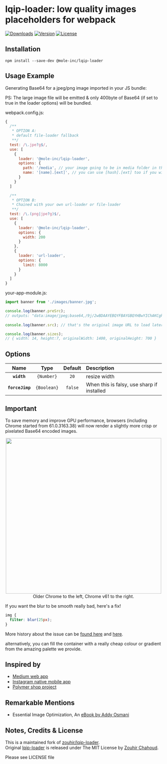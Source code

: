 # lqip-loader: low quality images placeholders for webpack

[![Downloads](https://badgen.net/npm/dm/@mole-inc/lqip-loader)](https://www.npmjs.com/package/@mole-inc/lqip-loader)
[![Version](https://badgen.net/npm/v/@mole-inc/lqip-loader)](https://www.npmjs.com/package/@mole-inc/lqip-loader)
[![License](https://badgen.net/npm/license/@mole-inc/lqip-loader)](https://www.npmjs.com/package/@mole-inc/lqip-loader)

## Installation

```
npm install --save-dev @mole-inc/lqip-loader
```

## Usage Example

Generating Base64 for a jpeg/png image imported in your JS bundle:

PS: The large image file will be emitted & only 400byte of Base64 (if set to true in the loader options) will be bundled.

webpack.config.js:
```js
{
  /**
   * OPTION A:
   * default file-loader fallback
   **/
  test: /\.jpe?g$/,
  use: [
    {
      loader: '@mole-inc/lqip-loader',
      options: {
        path: '/media', // your image going to be in media folder in the output dir
        name: '[name].[ext]', // you can use [hash].[ext] too if you wish
      }
    }
  ]

  /**
   * OPTION B:
   * Chained with your own url-loader or file-loader
   **/
  test: /\.(png|jpe?g)$/,
  use: [
    {
      loader: '@mole-inc/lqip-loader',
      options: {
        width: 200
      }
    },
    {
      loader: 'url-loader',
      options: {
        limit: 8000
      }
    }
  ]
}
```

your-app-module.js:
```js
import banner from './images/banner.jpg';

console.log(banner.preSrc);
// outputs: "data:image/jpeg;base64,/9j/2wBDAAYEBQYFBAYGBQYHBwYIChAKCgkJChQODwwQFxQYGBcUFhY.... 
 
console.log(banner.src); // that's the original image URL to load later!

console.log(banner.sizes);
// { width: 14, height:7, originalWidth: 1400, originalHeight: 700 }
```

## Options

| Name            |    Type     | Default | Description                                                                |
| :-------------: | :---------: | :-----: | :------------------------------------------------------------------------- |
| **`width`**     | `{Number}`  | `20`    | resize width |
| **`forceJimp`** | `{Boolean}` | `false` | When this is falsy, use sharp if installed |

## Important

To save memory and improve GPU performance, browsers (including Chrome started from 61.0.3163.38) will now render a 
slightly more crisp or pixelated Base64 encoded images.
<p align="center">
  <img src="https://user-images.githubusercontent.com/5052316/31105257-7986782c-a82e-11e7-972b-cabcf97f13c0.png" width="500px" />
  <br />
  Older Chrome to the left, Chrome v61 to the right.
</p>

If you want the blur to be smooth really bad, here's a fix! 
```css
img {
  filter: blur(25px);
}
```

More history about the issue can be [found here](https://bugs.chromium.org/p/chromium/issues/detail?id=771110#c3) and [here](https://groups.google.com/a/chromium.org/forum/#!topic/blink-dev/6L_3ZZeuA0M).

alternatively, you can fill the container with a really cheap colour or gradient from the amazing palette we provide.

## Inspired by

- [Medium web app](https://medium.com/cucumbertown-magazine/the-beginners-guide-to-composition-in-food-photography-how-to-transform-your-food-photos-from-good-39613ab78bf2)
- [Instagram native mobile app](https://www.instagram.com/)
- [Polymer shop project](https://shop.polymer-project.org/)

## Remarkable Mentions

- Essential Image Optimization, An [eBook by Addy Osmani](https://images.guide/)

## Notes, Credits & License

This is a maintained fork of [zouhir/lqip-loader](https://github.com/zouhir/lqip-loader).  
Original [lqip-loader](https://github.com/zouhir/lqip-loader) is released under The MIT License by [Zouhir Chahoud](https://zouhir.org/).

Please see LICENSE file
